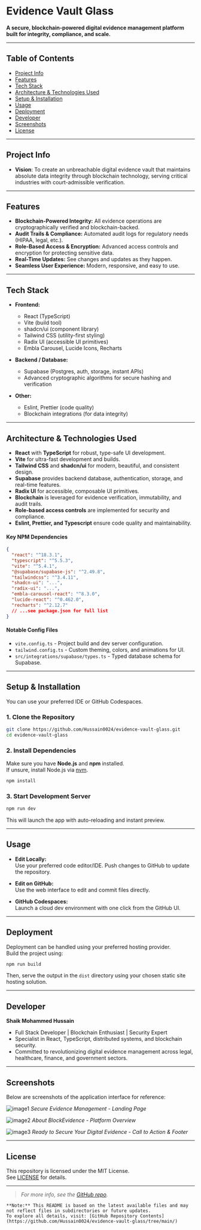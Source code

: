 # Evidence Vault Glass

**A secure, blockchain-powered digital evidence management platform built for integrity, compliance, and scale.**

---

## Table of Contents

- [Project Info](#project-info)
- [Features](#features)
- [Tech Stack](#tech-stack)
- [Architecture & Technologies Used](#architecture--technologies-used)
- [Setup & Installation](#setup--installation)
- [Usage](#usage)
- [Deployment](#deployment)
- [Developer](#developer)
- [Screenshots](#screenshots)
- [License](#license)

---

## Project Info

- **Vision**: To create an unbreachable digital evidence vault that maintains absolute data integrity through blockchain technology, serving critical industries with court-admissible verification.

---

## Features

- **Blockchain-Powered Integrity:** All evidence operations are cryptographically verified and blockchain-backed.
- **Audit Trails & Compliance:** Automated audit logs for regulatory needs (HIPAA, legal, etc.).
- **Role-Based Access & Encryption:** Advanced access controls and encryption for protecting sensitive data.
- **Real-Time Updates:** See changes and updates as they happen.
- **Seamless User Experience:** Modern, responsive, and easy to use.

---

## Tech Stack

- **Frontend:**
  - React (TypeScript)
  - Vite (build tool)
  - shadcn/ui (component library)
  - Tailwind CSS (utility-first styling)
  - Radix UI (accessible UI primitives)
  - Embla Carousel, Lucide Icons, Recharts

- **Backend / Database:**
  - Supabase (Postgres, auth, storage, instant APIs)
  - Advanced cryptographic algorithms for secure hashing and verification

- **Other:**
  - Eslint, Prettier (code quality)
  - Blockchain integrations (for data integrity)

---

## Architecture & Technologies Used

- **React** with **TypeScript** for robust, type-safe UI development.
- **Vite** for ultra-fast development and builds.
- **Tailwind CSS** and **shadcn/ui** for modern, beautiful, and consistent design.
- **Supabase** provides backend database, authentication, storage, and real-time features.
- **Radix UI** for accessible, composable UI primitives.
- **Blockchain** is leveraged for evidence verification, immutability, and audit trails.
- **Role-based access controls** are implemented for security and compliance.
- **Eslint, Prettier, and Typescript** ensure code quality and maintainability.

#### Key NPM Dependencies

```json
{
  "react": "^18.3.1",
  "typescript": "^5.5.3",
  "vite": "^5.4.1",
  "@supabase/supabase-js": "^2.49.8",
  "tailwindcss": "^3.4.11",
  "shadcn-ui": "...",
  "radix-ui": "...",
  "embla-carousel-react": "^8.3.0",
  "lucide-react": "^0.462.0",
  "recharts": "^2.12.7"
  // ...see package.json for full list
}
```

#### Notable Config Files

- `vite.config.ts` - Project build and dev server configuration.
- `tailwind.config.ts` - Custom theming, colors, and animations for UI.
- `src/integrations/supabase/types.ts` - Typed database schema for Supabase.

---

## Setup & Installation

You can use your preferred IDE or GitHub Codespaces.

### 1. Clone the Repository

```sh
git clone https://github.com/Hussain0024/evidence-vault-glass.git
cd evidence-vault-glass
```

### 2. Install Dependencies

Make sure you have **Node.js** and **npm** installed.  
If unsure, install Node.js via [nvm](https://github.com/nvm-sh/nvm#installing-and-updating).

```sh
npm install
```

### 3. Start Development Server

```sh
npm run dev
```

This will launch the app with auto-reloading and instant preview.

---

## Usage

- **Edit Locally:**  
  Use your preferred code editor/IDE. Push changes to GitHub to update the repository.

- **Edit on GitHub:**  
  Use the web interface to edit and commit files directly.

- **GitHub Codespaces:**  
  Launch a cloud dev environment with one click from the GitHub UI.

---

## Deployment

Deployment can be handled using your preferred hosting provider.  
Build the project using:

```sh
npm run build
```

Then, serve the output in the `dist` directory using your chosen static site hosting solution.

---

## Developer

**Shaik Mohammed Hussain**  
- Full Stack Developer | Blockchain Enthusiast | Security Expert
- Specialist in React, TypeScript, distributed systems, and blockchain security.
- Committed to revolutionizing digital evidence management across legal, healthcare, finance, and government sectors.

---

## Screenshots

Below are screenshots of the application interface for reference:

![image1](image1)
*Secure Evidence Management - Landing Page*

![image2](image2)
*About BlockEvidence - Platform Overview*

![image3](image3)
*Ready to Secure Your Digital Evidence - Call to Action & Footer*

---

## License

This repository is licensed under the MIT License.  
See [LICENSE](LICENSE) for details.

---

> _For more info, see the [GitHub repo](https://github.com/Hussain0024/evidence-vault-glass)._

```
**Note:** This README is based on the latest available files and may not reflect files in subdirectories or future updates.  
To explore all details, visit: [GitHub Repository Contents](https://github.com/Hussain0024/evidence-vault-glass/tree/main/)
```
